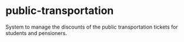 # public-transportation
System to manage the discounts of the public transportation tickets for students and pensioners.
